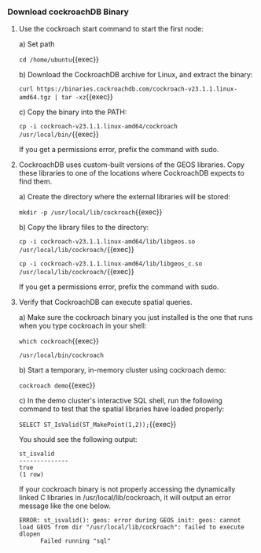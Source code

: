### Download cockroachDB Binary

1. Use the cockroach start command to start the first node:

    a) Set path 
    
    `cd /home/ubuntu`{{exec}}

    b) Download the CockroachDB archive for Linux, and extract the binary:
    
    `curl https://binaries.cockroachdb.com/cockroach-v23.1.1.linux-amd64.tgz | tar -xz`{{exec}}

    c) Copy the binary into the PATH:
    
    `cp -i cockroach-v23.1.1.linux-amd64/cockroach /usr/local/bin/`{{exec}}

    If you get a permissions error, prefix the command with sudo.

2. CockroachDB uses custom-built versions of the GEOS libraries. Copy these libraries to one of the locations where CockroachDB expects to find them.

    a) Create the directory where the external libraries will be stored:

    `mkdir -p /usr/local/lib/cockroach`{{exec}}

    b) Copy the library files to the directory:

    `cp -i cockroach-v23.1.1.linux-amd64/lib/libgeos.so /usr/local/lib/cockroach/`{{exec}}

    `cp -i cockroach-v23.1.1.linux-amd64/lib/libgeos_c.so /usr/local/lib/cockroach/`{{exec}}

    If you get a permissions error, prefix the command with sudo.

3. Verify that CockroachDB can execute spatial queries.

    a) Make sure the cockroach binary you just installed is the one that runs when you type cockroach in your shell:

    `which cockroach`{{exec}}

    ```
    /usr/local/bin/cockroach
    ```

    b) Start a temporary, in-memory cluster using cockroach demo:

    `cockroach demo`{{exec}}

    c) In the demo cluster's interactive SQL shell, run the following command to test that the spatial libraries have loaded properly:

    `SELECT ST_IsValid(ST_MakePoint(1,2));`{{exec}}

    You should see the following output:

    ```
    st_isvalid
    --------------
    true
    (1 row)
    ```

    If your cockroach binary is not properly accessing the dynamically linked C libraries in /usr/local/lib/cockroach, it will output an error message like the one below.

    ```
    ERROR: st_isvalid(): geos: error during GEOS init: geos: cannot load GEOS from dir "/usr/local/lib/cockroach": failed to execute dlopen
          Failed running "sql"
    ```

